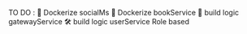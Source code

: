 TO DO :
🐳 Dockerize socialMs 
🐳 Dockerize bookService
🚀 build logic gatewayService
🛠️ build logic userService Role based 